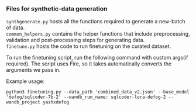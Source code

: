 

### Files for synthetic-data generation

```synthgenerate.py``` hosts all the functions required to generate a new-batch of data.  
```common_helpers.py``` contains the helper functions that include preprocessing, validation and post-processing steps for generating data.   
```finetune.py``` hosts the code to run finetuning on the curated dataset.  


To run the finetuning script, run the following command with custom args(if required). The script uses Fire, so it takes automatically converts the arguments we pass in.   

Example usage:  
```
python3 finetuning.py --data_path 'combined_data_v2.json' --base_model 'defog/sqlcoder-7b-2' --wandb_run_name: sqlcoder-lora-defog-2 --wandb_project yashxdefog
```

